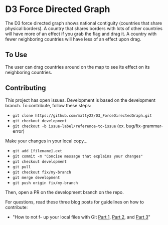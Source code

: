 # D3 Force Directed Graph

The D3 force directed graph shows national contiguity (countries that share physical borders). A country that shares borders with lots of other countries will have more of an effect if you grab the flag and drag it. A country with fewer neighboring countries will have less of an effect upon drag.

## To Use

The user can drag countries around on the map to see its effect on its neighboring countries.

## Contributing

This project has open issues. Development is based on the development branch. To contribute, follow these steps:

* `git clone https://github.com/matty22/D3_ForceDirectedGraph.git`
* `git checkout development`
* `git checkout -b issue-label/reference-to-issue` (ex. bug/fix-grammar-error)

Make your changes in your local copy...

* `git add [filename].ext`
* `git commit -m "Concise message that explains your changes"`
* `git checkout development`
* `git pull`
* `git checkout fix/my-branch`
* `git merge development`
* `git push origin fix/my-branch`

Then, open a PR on the development branch on the repo.

For questions, read these three blog posts for guidelines on how to contribute:
* "How to not f- up your local files with Git [Part 1](https://medium.com/@francesco.agnoletto/how-to-not-f-up-your-local-files-with-git-part-1-e0756c88fd3c), [Part 2](https://medium.com/@francesco.agnoletto/how-to-not-f-up-your-local-files-with-git-part-2-fc4e243be02a), and [Part 3](https://medium.com/chingu/how-to-not-f-up-your-local-files-with-git-part-3-bf03b27b6e64)"
